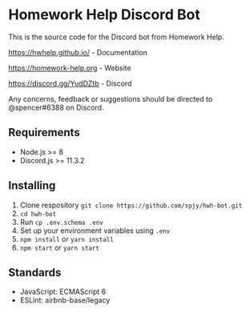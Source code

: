# Homework Help Discord Bot
This is the source code for the Discord bot from Homework Help.

https://hwhelp.github.io/ - Documentation

https://homework-help.org - Website

https://discord.gg/YudDZtb - Discord

Any concerns, feedback or suggestions should be directed to @spencer#6388 on Discord.

## Requirements
- Node.js >= 8
- Discord.js >= 11.3.2

## Installing
1. Clone respository `git clone https://github.com/spjy/hwh-bot.git`
2. `cd hwh-bot`
3. Run `cp .env.schema .env`
3. Set up your environment variables using `.env`
4. `npm install` or `yarn install`
5. `npm start` or `yarn start`

## Standards
- JavaScript: ECMAScript 6
- ESLint: airbnb-base/legacy
